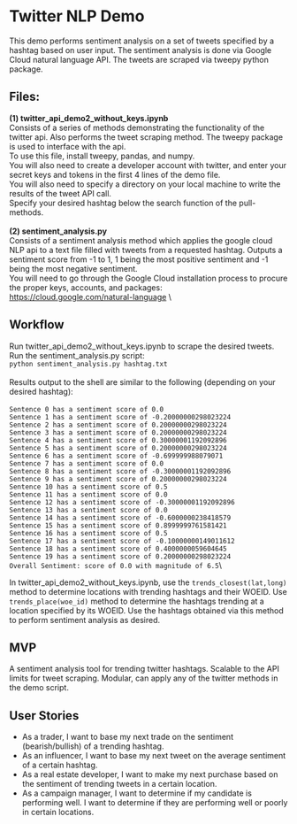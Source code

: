 # Twitter NLP Demo
This demo performs sentiment analysis on a set of tweets specified by a hashtag based on user input. The sentiment analysis is done via Google Cloud natural language API.
The tweets are scraped via tweepy python package.
## Files:
**(1) twitter_api_demo2_without_keys.ipynb**\
Consists of a series of methods demonstrating the functionality of the twitter api. Also performs the tweet scraping method. The tweepy package is used to interface with the api.\
To use this file, install tweepy, pandas, and numpy.\
You will also need to create a developer account with twitter, and enter your secret keys and tokens in the first 4 lines of the demo file.\
You will also need to specify a directory on your local machine to write the results of the tweet API call.\
Specify your desired hashtag below the search function of the pull-methods.\
\
**(2) sentiment_analysis.py**\
Consists of a sentiment analysis method which applies the google cloud NLP api to a text file filled with tweets from a requested hashtag. Outputs a sentiment score from -1 to 1, 1 being the most positive sentiment and -1 being the most negative sentiment.\
You will need to go through the Google Cloud installation process to procure the proper keys, accounts, and packages: https://cloud.google.com/natural-language \


## Workflow
Run twitter_api_demo2_without_keys.ipynb to scrape the desired tweets.\
Run the sentiment_analysis.py script:\
`python sentiment_analysis.py hashtag.txt`\
\
Results output to the shell are similar to the following (depending on your desired hashtag):\
\
`Sentence 0 has a sentiment score of 0.0`\
`Sentence 1 has a sentiment score of -0.20000000298023224`\
`Sentence 2 has a sentiment score of 0.20000000298023224`\
`Sentence 3 has a sentiment score of 0.20000000298023224`\
`Sentence 4 has a sentiment score of 0.30000001192092896`\
`Sentence 5 has a sentiment score of 0.20000000298023224`\
`Sentence 6 has a sentiment score of -0.699999988079071`\
`Sentence 7 has a sentiment score of 0.0`\
`Sentence 8 has a sentiment score of -0.30000001192092896`\
`Sentence 9 has a sentiment score of 0.20000000298023224`\
`Sentence 10 has a sentiment score of 0.5`\
`Sentence 11 has a sentiment score of 0.0`\
`Sentence 12 has a sentiment score of -0.30000001192092896`\
`Sentence 13 has a sentiment score of 0.0`\
`Sentence 14 has a sentiment score of -0.6000000238418579`\
`Sentence 15 has a sentiment score of 0.8999999761581421`\
`Sentence 16 has a sentiment score of 0.5`\
`Sentence 17 has a sentiment score of -0.10000000149011612`\
`Sentence 18 has a sentiment score of 0.4000000059604645`\
`Sentence 19 has a sentiment score of 0.20000000298023224`\
`Overall Sentiment: score of 0.0 with magnitude of 6.5`\

In twitter_api_demo2_without_keys.ipynb, use the `trends_closest(lat,long)` method to determine locations with trending hashtags and their WOEID. Use `trends_place(woe_id)` method to determine the hashtags trending at a location specified by its WOEID. Use the hashtags obtained via this method to perform sentiment analysis as desired.
## MVP
A sentiment analysis tool for trending twitter hashtags. Scalable to the API limits for tweet scraping. Modular, can apply any of the twitter methods in the demo script.
## User Stories
* As a trader, I want to base my next trade on the sentiment (bearish/bullish) of a trending hashtag.
* As an influencer, I want to base my next tweet on the average sentiment of a certain hashtag.
* As a real estate developer, I want to make my next purchase based on the sentiment of trending tweets in a certain location.
* As a campaign manager, I want to determine if my candidate is performing well. I want to determine if they are performing well or poorly in certain locations.
